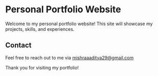 # Personal Portfolio Website

Welcome to my personal portfolio website! This site will showcase my projects, skills, and experiences.

## Contact

Feel free to reach out to me via [mishraaaditya29@gmail.com](mailto:mishraaaditya29@gmail.com)

Thank you for visiting my portfolio!
